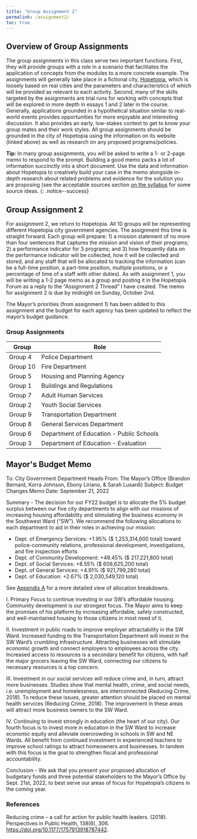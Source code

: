 ```yaml
---
title: "Group Assignment 2"
permalink: /assignment2/
toc: true
---
```


## Overview of Group Assignments
The group assignments in this class serve two important functions. First, they will provide groups with a role in a scenario that facilitates the application of concepts from the modules to a more concrete example. The assignments will generally take place in a fictional city, [Hopetopia](https://stevebholt.github.io/hopetopia/), which is loosely based on real cities and the parameters and characteristics of which will be provided as relevant to each activity. Second, many of the skills targeted by the assignments are trial runs for working with concepts that will be explored in more depth in essays 1 and 2 later in the course. Generally, applications grounded in a hypothetical situation similar to real-world events provides opportunities for more enjoyable and interesting discussion. It also provides an early, low-stakes context to get to know your group mates and their work styles. All group assignments should be grounded in the city of Hopetopia using the information on its website (linked above) as well as research on any proposed programs/policies.

**Tip:** In many group assignments, you will be asked to write a 1- or 2-page memo to respond to the prompt. Building a good memo packs a lot of information succinctly into a short document. Use the data and information about Hopetopia to creatively build your case in the memo alongside in-depth research about related problems and evidence for the solution you are proposing (see the acceptable sources section [on the syllabus](https://stevebholt.github.io/rpad500/syllabus/#two-essays) for some source ideas.
 {: .notice--success}

## Group Assignment 2
For assignment 2, we return to Hopetopia. All 10 groups will be representing different Hopetopia city government agencies. The assignment this time is straight forward. Each group will prepare: 1) a mission statement of no more than four sentences that captures the mission and vision of their programs; 2) a performance indicator for 3 programs; and 3) how frequently data on the performance indicator will be collected, how it will be collected and stored, and any staff that will be allocated to tracking the information (can be a full-time position, a part-time position, multiple positions, or a percentage of time of a staff with other duties). As with assignment 1, you will be writing a 1-2 page memo as a group and posting it in the Hopetopia Forum as a reply to the “Assignment 2 Thread” I have created. The memo for assignment 2 is due by midnight on Sunday, October 2nd. 

The Mayor’s priorities (from assignment 1) has been added to this assignment and the budget for each agency has been updated to reflect the mayor’s budget guidance.

### Group Assignments

| Group  | Role |
| ------ | -------|
| Group 4 | Police Department |
| Group 10 | Fire Department |
| Group 5 | Housing and Planning Agency |
| Group 1 | Buildings and Regulations |
| Group 7 | Adult Human Services |
| Group 2 | Youth Social Services |
| Group 9 | Transportation Department |
| Group 8 | General Services Department |
| Group 6 | Department of Education - Public Schools |
| Group 3 | Department of Education - Evaluation |

## Mayor's Budget Memo
To: City Government Department Heads
From: The Mayor’s Office (Brandon Bernard, Korra Johnson, Ebony Liriano, & Sarah Lusardi)
Subject: Budget Changes Memo
Date: September 21, 2022

Summary - The decision for our FY22 budget is to allocate the 5% budget surplus between our five city departments to align with our missions of increasing housing affordability and stimulating the business economy in the Southwest Ward (“SW”).  We recommend the following allocations to each department to aid in their roles in achieving our mission: 

- Dept. of Emergency Services: +1.95% ($ 1,253,314,600 total) toward police-community relations, professional development, investigations, and fire inspection efforts
- Dept. of Community Development: +49.45% ($ 217,221,800 total) 
- Dept. of Social Services: +8.55% ($ 608,625,200 total)
- Dept. of General Services: +4.91% ($ 921,799,280 total) 
- Dept. of Education: +2.67% ($ 2,030,549,120 total) 

See [Appendix A](https://stevebholt.github.io/rpad500/assets/documents/budget_group1.pdf) for a more detailed view of allocation breakdowns.

I. Primary Focus to continue investing in our SW’s affordable housing. Community development is our strongest focus. The Mayor aims to keep the promises of his platform by increasing affordable, safely constructed, and well-maintained housing to those citizens in most need of it. 

II. Investment in public roads to improve employer attractability in the SW Ward. Increased funding to the Transportation Department will invest in the SW Ward’s crumbling infrastructure. Attracting businesses will stimulate economic growth and connect employers to employees across the city. Increased access to resources is a secondary benefit for citizens, with half the major grocers leaving the SW Ward, connecting our citizens to necessary resources is a top concern.  

III. Investment in our social services will reduce crime and, in turn, attract more businesses. Studies show that mental health, crime, and social needs, i.e. unemployment and homelessness, are interconnected (Reducing Crime, 2018). To reduce these issues, greater attention should be placed on mental health services (Reducing Crime, 2018). The improvement in these areas will attract more business owners to the SW Ward.

IV. Continuing to invest strongly in education (the heart of our city). Our fourth focus is to invest more in education in the SW Ward to increase economic equity and alleviate overcrowding in schools in SW and NE Wards. All benefit from continued investment in experienced teachers to improve school ratings to attract homeowners and businesses. In tandem with this focus is the goal to strengthen fiscal and professional accountability. 

Conclusion - We ask that you present your proposed allocation of budgetary funds and three potential stakeholders to the Mayor’s Office by Sept. 21st, 2022, to best serve our areas of focus for Hopetopia’s citizens in the coming year. 

### References
Reducing crime – a call for action for public health leaders. (2018). Perspectives in Public Health, 138(6), 306. https://doi.org/10.1177/1757913918787442.